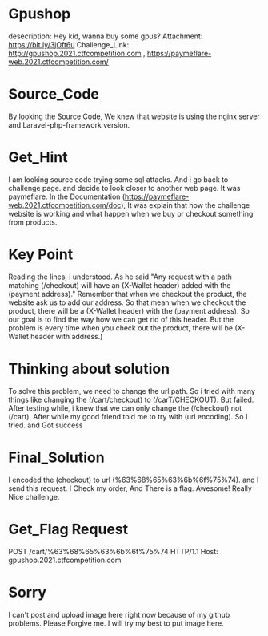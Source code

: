 # Gpushop

desecription: Hey kid, wanna buy some gpus?
Attachment: https://bit.ly/3jOft6u
Challenge_Link: http://gpushop.2021.ctfcompetition.com , https://paymeflare-web.2021.ctfcompetition.com/

# Source_Code
By looking the Source Code, We knew that website is using the nginx server and Laravel-php-framework version.

# Get_Hint

I am looking source code trying some sql attacks. And i go back to challenge page. and decide to look closer to another web page.
It was paymeflare. In the Documentation (https://paymeflare-web.2021.ctfcompetition.com/doc), It was explain that how the challenge website is working and what happen when we buy or checkout something from products.

# Key Point
Reading the lines, i understood. As he said "Any request with a path matching (/checkout) will have an (X-Wallet header) added with the (payment address)."
Remember that when we checkout the product, the website ask us to add our address.
So that mean when we checkout the product, there will be a (X-Wallet header) with the (payment address).
So our goal is to find the way how we can get rid of this header. But the problem is every time when you check out the product, there will be (X-Wallet header with address.)

# Thinking about solution
To solve this problem, we need to change the url path. So i tried with many things like changing the (/cart/checkout) to (/carT/CHECKOUT). But failed.
After testing while, i knew that we can only change the (/checkout) not (/cart). After while my good friend told me to try with (url encoding). So I tried. and Got success

# Final_Solution
I encoded the (checkout) to url (%63%68%65%63%6b%6f%75%74). and I send this request. I Check my order, And There is a flag. Awesome! Really Nice challenge.

# Get_Flag Request
POST /cart/%63%68%65%63%6b%6f%75%74 HTTP/1.1
Host: gpushop.2021.ctfcompetition.com

# Sorry
I can't post and upload image here right now because of my github problems. Please Forgive me. I will try my best to put image here.
